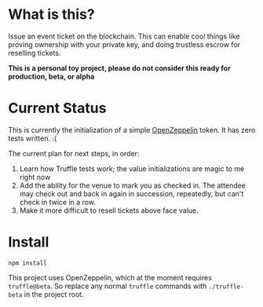 
What is this?
===

Issue an event ticket on the blockchain. This can enable cool things like proving ownership with your private key, and doing trustless escrow for reselling tickets.

**This is a personal toy project, please do not consider this ready for production, beta, or alpha**

Current Status
===

This is currently the initialization of a simple [OpenZeppelin](https://github.com/OpenZeppelin/zeppelin-solidity) token. It has zero tests written. :(

The current plan for next steps, in order:

1. Learn how Truffle tests work; the value initializations are magic to me right now
2. Add the ability for the venue to mark you as checked in. The attendee may check out and back in again in succession, repeatedly, but can't check in twice in a row.
3. Make it more difficult to resell tickets above face value.

Install
===

`npm install`

This project uses OpenZeppelin, which at the moment requires `truffle@beta`. So replace any normal `truffle` commands with `./truffle-beta` in the project root.

